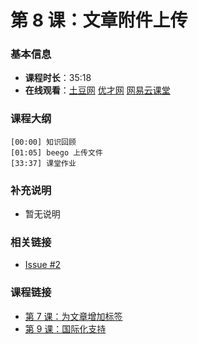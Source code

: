 第 8 课：文章附件上传
==========================

### 基本信息

- **课程时长**：35:18
- **在线观看**：[土豆网](http://www.tudou.com/programs/view/UqVp_KqSc_A/) [优才网](http://www.ucai.cn/course/chapter/87/3267/6401) [网易云课堂](http://study.163.com/course/courseLearn.htm?courseId=328001#/learn/video?lessonId=626002&courseId=328001)

### 课程大纲

	[00:00] 知识回顾
	[01:05] beego 上传文件
	[33:37] 课堂作业
	
### 补充说明

- 暂无说明

### 相关链接

- [Issue #2](https://github.com/Unknwon/go-web-foundation/issues/2)

### 课程链接

- [第 7 课：为文章增加标签](../lecture7/lecture7.md)
- [第 9 课：国际化支持](../lecture9/lecture9.md)
